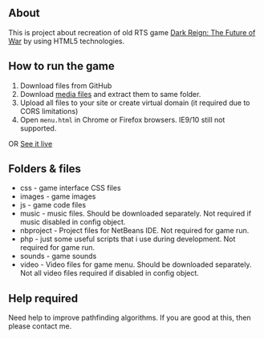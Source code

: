 ## About

This is project about recreation of old RTS game [Dark Reign: The Future of War](http://en.wikipedia.org/wiki/Dark_Reign:_The_Future_of_War) by using HTML5 technologies.

## How to run the game

1. Download files from GitHub
2. Download [media files](http://qmegas.info/dark-reign-html5/media.rar) and extract them to same folder.
3. Upload all files to your site or create virtual domain (it required due to CORS limitations)
4. Open `menu.html` in Chrome or Firefox browsers. IE9/10 still not supported.

OR [See it live](http://qmegas.info/dark-reign-html5/)

## Folders & files

* css - game interface CSS files
* images - game images
* js - game code files
* music - music files. Should be downloaded separately. Not required if music disabled in config object.
* nbproject - Project files for NetBeans IDE. Not required for game run.
* php - just some useful scripts that i use during development. Not required for game run.
* sounds - game sounds
* video - Video files for game menu. Should be downloaded separately. Not all video files required if disabled in config object.

## Help required
Need help to improve pathfinding algorithms. If you are good at this, then please contact me.

